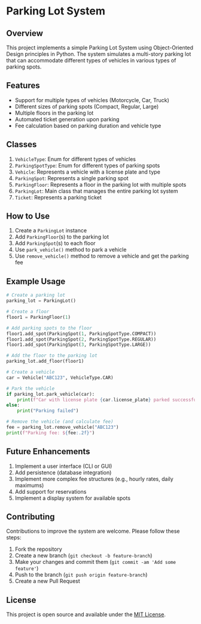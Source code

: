 # Parking Lot System

## Overview

This project implements a simple Parking Lot System using Object-Oriented Design principles in Python. The system simulates a multi-story parking lot that can accommodate different types of vehicles in various types of parking spots.

## Features

- Support for multiple types of vehicles (Motorcycle, Car, Truck)
- Different sizes of parking spots (Compact, Regular, Large)
- Multiple floors in the parking lot
- Automated ticket generation upon parking
- Fee calculation based on parking duration and vehicle type

## Classes

1. `VehicleType`: Enum for different types of vehicles
2. `ParkingSpotType`: Enum for different types of parking spots
3. `Vehicle`: Represents a vehicle with a license plate and type
4. `ParkingSpot`: Represents a single parking spot
5. `ParkingFloor`: Represents a floor in the parking lot with multiple spots
6. `ParkingLot`: Main class that manages the entire parking lot system
7. `Ticket`: Represents a parking ticket

## How to Use

1. Create a `ParkingLot` instance
2. Add `ParkingFloor`(s) to the parking lot
3. Add `ParkingSpot`(s) to each floor
4. Use `park_vehicle()` method to park a vehicle
5. Use `remove_vehicle()` method to remove a vehicle and get the parking fee

## Example Usage

```python
# Create a parking lot
parking_lot = ParkingLot()

# Create a floor
floor1 = ParkingFloor(1)

# Add parking spots to the floor
floor1.add_spot(ParkingSpot(1, ParkingSpotType.COMPACT))
floor1.add_spot(ParkingSpot(2, ParkingSpotType.REGULAR))
floor1.add_spot(ParkingSpot(3, ParkingSpotType.LARGE))

# Add the floor to the parking lot
parking_lot.add_floor(floor1)

# Create a vehicle
car = Vehicle("ABC123", VehicleType.CAR)

# Park the vehicle
if parking_lot.park_vehicle(car):
    print(f"Car with license plate {car.license_plate} parked successfully")
else:
    print("Parking failed")

# Remove the vehicle (and calculate fee)
fee = parking_lot.remove_vehicle("ABC123")
print(f"Parking fee: ${fee:.2f}")
```

## Future Enhancements

1. Implement a user interface (CLI or GUI)
2. Add persistence (database integration)
3. Implement more complex fee structures (e.g., hourly rates, daily maximums)
4. Add support for reservations
5. Implement a display system for available spots

## Contributing

Contributions to improve the system are welcome. Please follow these steps:

1. Fork the repository
2. Create a new branch (`git checkout -b feature-branch`)
3. Make your changes and commit them (`git commit -am 'Add some feature'`)
4. Push to the branch (`git push origin feature-branch`)
5. Create a new Pull Request

## License

This project is open source and available under the [MIT License](LICENSE).

